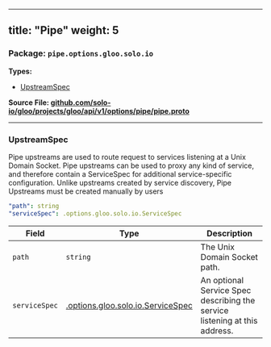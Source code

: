 
---
title: "Pipe"
weight: 5
---

<!-- Code generated by solo-kit. DO NOT EDIT. -->


### Package: `pipe.options.gloo.solo.io` 
**Types:**


- [UpstreamSpec](#upstreamspec-7)
  



**Source File: [github.com/solo-io/gloo/projects/gloo/api/v1/options/pipe/pipe.proto](https://github.com/solo-io/gloo/blob/main/projects/gloo/api/v1/options/pipe/pipe.proto)**





---
### UpstreamSpec

 
Pipe upstreams are used to route request to services listening at a Unix Domain Socket.
Pipe upstreams can be used to proxy any kind of service, and therefore contain a ServiceSpec
for additional service-specific configuration.
Unlike upstreams created by service discovery, Pipe Upstreams must be created manually by users

```yaml
"path": string
"serviceSpec": .options.gloo.solo.io.ServiceSpec

```

| Field | Type | Description |
| ----- | ---- | ----------- | 
| `path` | `string` | The Unix Domain Socket path. |
| `serviceSpec` | [.options.gloo.solo.io.ServiceSpec](../../service_spec.proto.sk/#servicespec) | An optional Service Spec describing the service listening at this address. |





<!-- Start of HubSpot Embed Code -->
<script type="text/javascript" id="hs-script-loader" async defer src="//js.hs-scripts.com/5130874.js"></script>
<!-- End of HubSpot Embed Code -->
